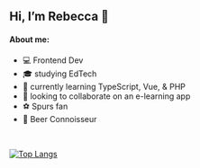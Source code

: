 ## Hi, I’m Rebecca 👋

#### About me:

- 💻 Frontend Dev
- 🎓 studying EdTech
- 🧠 currently learning TypeScript, Vue, & PHP
- 💞️ looking to collaborate on an e-learning app
- ⚽ Spurs fan
- 🍺 Beer Connoisseur

<br>

  [![Top Langs](https://github-readme-stats.vercel.app/api/top-langs/?username=rebecca-94&layout=compact&langs_count=8&count-private=true)](https://github.com/anuraghazra/github-readme-stats)
